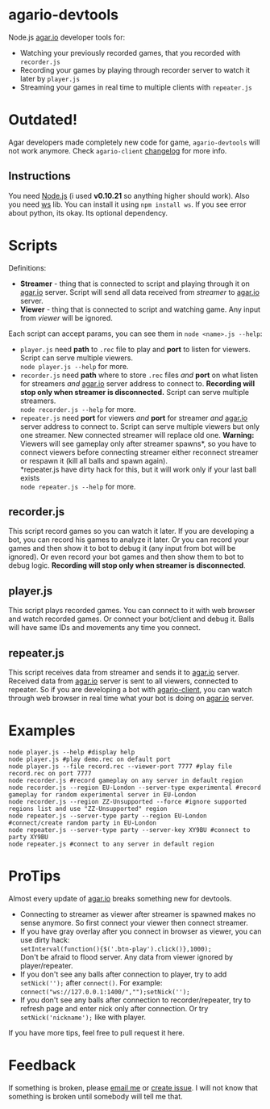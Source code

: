 # agario-devtools
Node.js [agar.io](http://agar.io) developer tools for:

- Watching your previously recorded games, that you recorded with `recorder.js`
- Recording your games by playing through recorder server to watch it later by `player.js`
- Streaming your games in real time to multiple clients with `repeater.js`

# Outdated! #
Agar developers made completely new code for game, `agario-devtools` will not work anymore. 
Check `agario-client` [changelog](//github.com/pulviscriptor/agario-client/blob/master/CHANGELOG.md) for more info.

## Instructions ##
You need [Node.js](https://nodejs.org/) (i used **v0.10.21** so anything higher should work). Also you need [ws](https://www.npmjs.com/package/ws "ws") lib. You can install it using `npm install ws`. If you see error about python, its okay. Its optional dependency.

# Scripts #
Definitions:

- **Streamer** - thing that is connected to script and playing through it on [agar.io](http://agar.io) server. Script will send all data received from *streamer* to [agar.io](http://agar.io) server.
- **Viewer** - thing that is connected to script and watching game. Any input from *viewer* will be ignored.

Each script can accept params, you can see them in `node <name>.js --help`:

- `player.js` need **path** to `.rec` file to play and **port** to listen for viewers. Script can serve multiple viewers.  
`node player.js --help` for more.
- `recorder.js` need **path** where to store `.rec` files *and* **port** on what listen for streamers *and* [agar.io](http://agar.io) server address to connect to. **Recording will stop only when streamer is disconnected.** Script can serve multiple streamers.  
`node recorder.js --help` for more.
- `repeater.js` need **port** for viewers *and* **port** for streamer *and* [agar.io](http://agar.io) server address to connect to. Script can serve multiple viewers but only one streamer. New connected streamer will replace old one. **Warning:** Viewers will see gameplay only after streamer spawns*, so you have to connect viewers before connecting streamer either reconnect streamer or respawn it (kill all balls and spawn again).  
*repeater.js have dirty hack for this, but it will work only if your last ball exists  
`node repeater.js --help` for more.

## recorder.js ##
This script record games so you can watch it later. If you are developing a bot, you can record his games to analyze it later. Or you can record your games and then show it to bot to debug it (any input from bot will be ignored). Or even record your bot games and then show them to bot to debug logic. **Recording will stop only when streamer is disconnected**.
 
## player.js ##
This script plays recorded games. You can connect to it with web browser and watch recorded games. Or connect your bot/client and debug it. Balls will have same IDs and movements any time you connect.

## repeater.js ##
This script receives data from streamer and sends it to [agar.io](http://agar.io) server. Received data from [agar.io](http://agar.io) server is sent to all viewers, connected to repeater. So if you are developing a bot with [agario-client](https://github.com/pulviscriptor/agario-client), you can watch through web browser in real time what your bot is doing on [agar.io](http://agar.io) server.

# Examples #
    node player.js --help #display help
	node player.js #play demo.rec on default port
    node player.js --file record.rec --viewer-port 7777 #play file record.rec on port 7777
	node recorder.js #record gameplay on any server in default region
    node recorder.js --region EU-London --server-type experimental #record gameplay for random experimental server in EU-London
	node recorder.js --region ZZ-Unsupported --force #ignore supported regions list and use "ZZ-Unsupported" region
	node repeater.js --server-type party --region EU-London #connect/create random party in EU-London
	node repeater.js --server-type party --server-key XY9BU #connect to party XY9BU
    node repeater.js #connect to any server in default region

# ProTips #
Almost every update of [agar.io](http://agar.io) breaks something new for devtools. 
- Connecting to streamer as viewer after streamer is spawned makes no sense anymore. So first connect your viewer then connect streamer. 
- If you have gray overlay after you connect in browser as viewer, you can use dirty hack:  
`setInterval(function(){$('.btn-play').click()},1000);`  
Don't be afraid to flood server. Any data from viewer ignored by player/repeater.
- If you don't see any balls after connection to player, try to add `setNick('');` after `connect()`. For example: `connect("ws://127.0.0.1:1400/","");setNick('');`
- If you don't see any balls after connection to recorder/repeater, try to refresh page and enter nick only after connection. Or try `setNick('nickname');` like with player.
 
If you have more tips, feel free to pull request it here.

# Feedback #
If something is broken, please [email me](mailto:pulviscriptor@gmail.com) or [create issue](https://github.com/pulviscriptor/agario-devtools/issues/new). I will not know that something is broken until somebody will tell me that.